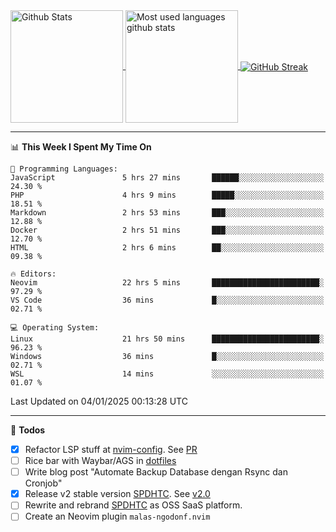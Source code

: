 <a href="https://github.com/anuraghazra/github-readme-stats">
  <img 
        height=180
        align="center" 
        src="https://github-readme-stats.vercel.app/api?username=rizkyilhampra&rank_icon=github&show_icons=true&theme=catppuccin_mocha&hide_border=true&include_all_commits=true&count_private=true&card_width=270" 
        alt="Github Stats" 
    />
</a>
<a href="https://github.com/anuraghazra/github-readme-stats">
  <img 
        height=180
        align="center" 
        src="https://github-readme-stats.vercel.app/api/top-langs/?username=rizkyilhampra&layout=compact&theme=catppuccin_mocha&hide_border=true&langs_count=8" 
        alt="Most used languages github stats" 
    />
</a>
<a href="https://git.io/streak-stats"><img src="https://streak-stats.demolab.com?user=rizkyilhampra&theme=catppuccin-mocha&hide_border=true" align="center" alt="GitHub Streak" /></a>

---

<!--START_SECTION:waka-->
📊 **This Week I Spent My Time On** 

```text
💬 Programming Languages: 
JavaScript               5 hrs 27 mins       ██████░░░░░░░░░░░░░░░░░░░   24.30 % 
PHP                      4 hrs 9 mins        █████░░░░░░░░░░░░░░░░░░░░   18.51 % 
Markdown                 2 hrs 53 mins       ███░░░░░░░░░░░░░░░░░░░░░░   12.88 % 
Docker                   2 hrs 51 mins       ███░░░░░░░░░░░░░░░░░░░░░░   12.70 % 
HTML                     2 hrs 6 mins        ██░░░░░░░░░░░░░░░░░░░░░░░   09.38 % 

🔥 Editors: 
Neovim                   22 hrs 5 mins       ████████████████████████░   97.29 % 
VS Code                  36 mins             █░░░░░░░░░░░░░░░░░░░░░░░░   02.71 % 

💻 Operating System: 
Linux                    21 hrs 50 mins      ████████████████████████░   96.23 % 
Windows                  36 mins             █░░░░░░░░░░░░░░░░░░░░░░░░   02.71 % 
WSL                      14 mins             ░░░░░░░░░░░░░░░░░░░░░░░░░   01.07 % 
```


 Last Updated on 04/01/2025 00:13:28 UTC
<!--END_SECTION:waka-->

---

📒 **Todos**
<br>
- [x] Refactor LSP stuff at [nvim-config](https://github.com/rizkyilhampra/nvim-config). See [PR](https://github.com/rizkyilhampra/nvim-config/pull/9)
- [ ] Rice bar with Waybar/AGS in [dotfiles](https://github.com/rizkyilhampra/dotfiles)
- [ ] Write blog post "Automate Backup Database dengan Rsync dan Cronjob"
- [x] Release v2 stable version [SPDHTC](https://github.com/rizkyilhampra/spdhtc). See [v2.0](https://github.com/rizkyilhampra/spdhtc/releases/tag/v2.0)
- [ ] Rewrite and rebrand [SPDHTC](https://github.com/rizkyilhampra/spdhtc) as OSS SaaS platform.
- [ ] Create an Neovim plugin `malas-ngodonf.nvim`
